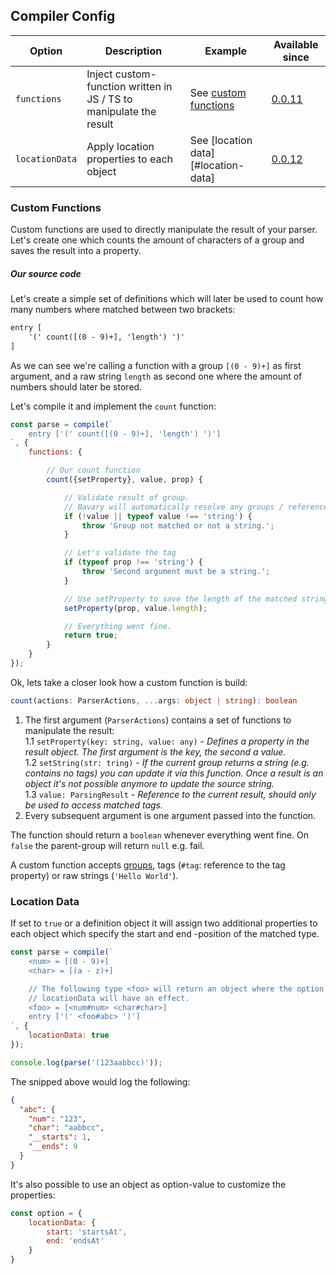 ## Compiler Config

| Option | Description | Example | Available since |
| ------ | ----------- | ------- | --------------- |
| `functions` | Inject custom-function written in JS / TS to manipulate the result | See [custom functions](#custom-functions) | [0.0.11](../../releases/tag/0.0.11) |
| `locationData` | Apply location properties to each object | See [location data][#location-data] | [0.0.12](../../releases/tag/0.0.12) |


### Custom Functions
Custom functions are used to directly manipulate the result of your parser.
Let's create one which counts the amount of characters of a group and saves the result into a property.

##### Our source code
Let's create a simple set of definitions which will later be used to count how many numbers where matched between two brackets:

```html
entry [
    '(' count([(0 - 9)+], 'length') ')'
]
```

As we can see we're calling a function with a group `[(0 - 9)+]` as first argument, and a raw string `length` as second one where the
amount of numbers should later be stored.

Let's compile it and implement the `count` function:
```js
const parse = compile(`
    entry ['(' count([(0 - 9)+], 'length') ')']
`, {
    functions: {

        // Our count function
        count({setProperty}, value, prop) {

            // Validate result of group.
            // Bavary will automatically resolve any groups / references passed into the arguments list
            if (!value || typeof value !== 'string') {
                throw 'Group not matched or not a string.';
            }

            // Let's validate the tag
            if (typeof prop !== 'string') {
                throw 'Second argument must be a string.';
            }

            // Use setProperty to save the length of the matched string
            setProperty(prop, value.length);

            // Everything went fine.
            return true;
        }
    }
});
```

Ok, lets take a closer look how a custom function is build:
```ts
count(actions: ParserActions, ...args: object | string): boolean
```

1. The first argument (`ParserActions`) contains a set of functions to manipulate the result:  
  1.1 `setProperty(key: string, value: any)` _- Defines a property in the result object. The first argument is the key, the second a value._  
  1.2 `setString(str: tring)` _- If the current group returns a string (e.g. contains no tags) you can update it via this function.
  Once a result is an object it's not possible anymore to update the source string._  
  1.3 `value: ParsingResult` _- Reference to the current result, should only be used to access matched tags._
2. Every subsequent argument is one argument passed into the function.

The function should return a `boolean` whenever everything went fine.
On `false` the parent-group will return `null` e.g. fail.

A custom function accepts [groups](./syntax.md#group-definition), tags (`#tag`: reference to the tag property) or raw strings (`'Hello World'`).


### Location Data
If set to `true` or a definition object it will assign two additional properties to each object which specify the start and 
end -position of the matched type.

```js
const parse = compile(`
    <num> = [(0 - 9)+]
    <char> = [(a - z)+]

    // The following type <foo> will return an object where the option
    // locationData will have an effect.
    <foo> = [<num#num> <char#char>]
    entry ['(' <foo#abc> ')']
`, {
    locationData: true
});

console.log(parse('(123aabbcc)'));
```

The snipped above would log the following:
```json
{
  "abc": {
    "num": "123",
    "char": "aabbcc",
    "__starts": 1,
    "__ends": 9
  }
}
```

It's also possible to use an object as option-value to customize the properties:

```js
const option = {
    locationData: {
        start: 'startsAt',
        end: 'endsAt'
    }
}
```
